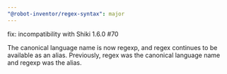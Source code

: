 ```yaml
---
"@robot-inventor/regex-syntax": major
---
```


fix: incompatibility with Shiki 1.6.0 #70

The canonical language name is now regexp, and regex continues to be available as an alias. Previously, regex was the canonical language name and regexp was the alias.
